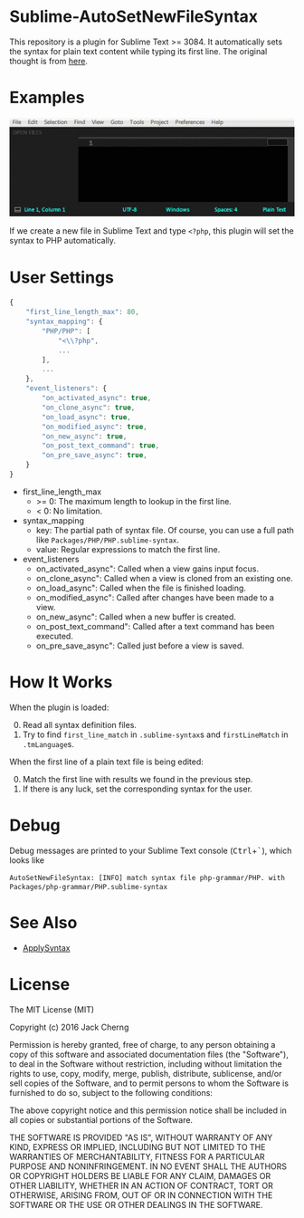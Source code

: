 Sublime-AutoSetNewFileSyntax
============================
This repository is a plugin for Sublime Text >= 3084. 
It automatically sets the syntax for plain text content while typing its first line. 
The original thought is from [here](https://forum.sublimetext.com/t/automatically-set-view-syntax-according-to-first-line/18629).


Examples
========
![example](https://raw.githubusercontent.com/jfcherng/Sublime-AutoSetNewFileSyntax/gh-pages/images/example.gif)

If we create a new file in Sublime Text and type `<?php`, this plugin will set the syntax to PHP automatically.


User Settings
=============
```javascript
{
    "first_line_length_max": 80,
    "syntax_mapping": {
        "PHP/PHP": [
            "<\\?php",
            ...
        ],
        ...
    },
    "event_listeners": {
        "on_activated_async": true,
        "on_clone_async": true,
        "on_load_async": true,
        "on_modified_async": true,
        "on_new_async": true,
        "on_post_text_command": true,
        "on_pre_save_async": true,
    }
}
```

- first_line_length_max
    - \>= 0: The maximum length to lookup in the first line.
    - < 0: No limitation.
- syntax_mapping
    - key: The partial path of syntax file. Of course, you can use a full path like `Packages/PHP/PHP.sublime-syntax`.
    - value: Regular expressions to match the first line.
- event_listeners
    - on_activated_async": Called when a view gains input focus.
    - on_clone_async": Called when a view is cloned from an existing one.
    - on_load_async": Called when the file is finished loading.
    - on_modified_async": Called after changes have been made to a view.
    - on_new_async": Called when a new buffer is created.
    - on_post_text_command": Called after a text command has been executed.
    - on_pre_save_async": Called just before a view is saved.


How It Works
============
When the plugin is loaded:

0. Read all syntax definition files.
0. Try to find `first_line_match` in `.sublime-syntax`s and `firstLineMatch` in `.tmLanguage`s.

When the first line of a plain text file is being edited:

0. Match the first line with results we found in the previous step.
0. If there is any luck, set the corresponding syntax for the user.


Debug
=====
Debug messages are printed to your Sublime Text console (<kbd>Ctrl</kbd>+<kbd>`</kbd>), which looks like
```
AutoSetNewFileSyntax: [INFO] match syntax file php-grammar/PHP. with Packages/php-grammar/PHP.sublime-syntax
```


See Also
========
- [ApplySyntax](https://github.com/facelessuser/ApplySyntax)


License
=======
The MIT License (MIT)

Copyright (c) 2016 Jack Cherng

Permission is hereby granted, free of charge, to any person obtaining a copy
of this software and associated documentation files (the "Software"), to deal
in the Software without restriction, including without limitation the rights
to use, copy, modify, merge, publish, distribute, sublicense, and/or sell
copies of the Software, and to permit persons to whom the Software is
furnished to do so, subject to the following conditions:

The above copyright notice and this permission notice shall be included in all
copies or substantial portions of the Software.

THE SOFTWARE IS PROVIDED "AS IS", WITHOUT WARRANTY OF ANY KIND, EXPRESS OR
IMPLIED, INCLUDING BUT NOT LIMITED TO THE WARRANTIES OF MERCHANTABILITY,
FITNESS FOR A PARTICULAR PURPOSE AND NONINFRINGEMENT. IN NO EVENT SHALL THE
AUTHORS OR COPYRIGHT HOLDERS BE LIABLE FOR ANY CLAIM, DAMAGES OR OTHER
LIABILITY, WHETHER IN AN ACTION OF CONTRACT, TORT OR OTHERWISE, ARISING FROM,
OUT OF OR IN CONNECTION WITH THE SOFTWARE OR THE USE OR OTHER DEALINGS IN THE
SOFTWARE.

